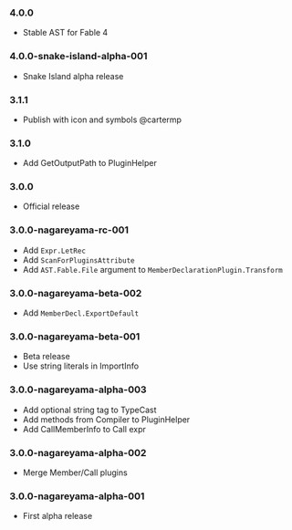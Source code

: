 ### 4.0.0

* Stable AST for Fable 4

### 4.0.0-snake-island-alpha-001

* Snake Island alpha release

### 3.1.1

* Publish with icon and symbols @cartermp

### 3.1.0

* Add GetOutputPath to PluginHelper

### 3.0.0

* Official release

### 3.0.0-nagareyama-rc-001

* Add `Expr.LetRec`
* Add `ScanForPluginsAttribute`
* Add `AST.Fable.File` argument to `MemberDeclarationPlugin.Transform`

### 3.0.0-nagareyama-beta-002

* Add `MemberDecl.ExportDefault`

### 3.0.0-nagareyama-beta-001

* Beta release
* Use string literals in ImportInfo

### 3.0.0-nagareyama-alpha-003

* Add optional string tag to TypeCast
* Add methods from Compiler to PluginHelper
* Add CallMemberInfo to Call expr

### 3.0.0-nagareyama-alpha-002

* Merge Member/Call plugins

### 3.0.0-nagareyama-alpha-001

* First alpha release
